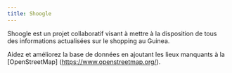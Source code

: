 ```yaml
---
title: Shoogle
---
```


Shoogle est un projet collaboratif visant à mettre à la disposition de tous des informations actualisées sur le shopping au Guinea.

Aidez et améliorez la base de données en ajoutant les lieux manquants à la [OpenStreetMap] (https://www.openstreetmap.org/).
